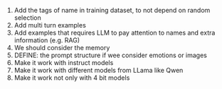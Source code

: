 1. Add the tags of name in training dataset, to not depend on random selection
2. Add multi turn examples
3. Add examples that requires LLM to pay attention to names and extra information (e.g. RAG)
4. We should consider the memory
5. DEFINE: the prompt structure if wee consider emotions or images
6. Make it work with instruct models
7. Make it work with different models from LLama like Qwen
8. Make it work not only with 4 bit models
